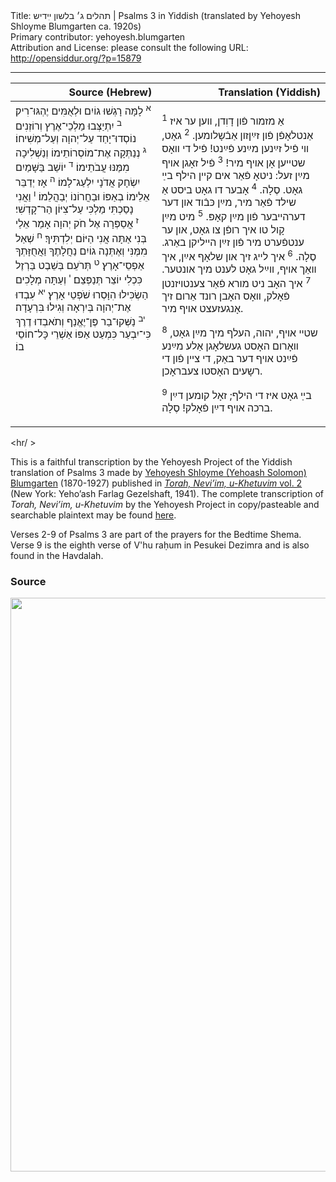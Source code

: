 <html>
<head></head>
<body>
Title: תהלים ג׳ בלשון ײִדיש | Psalms 3 in Yiddish (translated by Yehoyesh Shloyme Blumgarten ca. 1920s)<br />
Primary contributor: yehoyesh.blumgarten<br />
Attribution and License: please consult the following URL: <a href="http://opensiddur.org/?p=15879">http://opensiddur.org/?p=15879</a>
<p />
<hr />

<table style="margin-left: auto;margin-right: auto;" class="draggable">
<thead><tr><th id="x" style="text-align: right;">Source (Hebrew)</th><th style="text-align: right;">Translation (Yiddish)</th></tr></thead>
<tbody>
<tr><td style="vertical-align:top;" width="46%">
<div class="liturgy"><span lang="he">
<sup>א</sup>&nbsp;לָמָּה רָגְשׁוּ גוֹיִם וּלְאֻמִּים יֶהְגּוּ־רִיק׃ <sup>ב</sup>&nbsp;יִתְיַצְּבוּ מַלְכֵי־אֶרֶץ וְרוֹזְנִים נוֹסְדוּ־יָחַד עַל־יְהוָה וְעַל־מְשִׁיחוֹ׃ <sup>ג</sup>&nbsp;נְנַתְּקָה אֶת־מוֹסְרוֹתֵימוֹ וְנַשְׁלִיכָה מִמֶּנּוּ עֲבֹתֵימוֹ׃ <sup>ד</sup>&nbsp;יוֹשֵׁב בַּשָּׁמַיִם יִשְׂחָק אֲדֹנָי יִלְעַג־לָמוֹ׃ <sup>ה</sup>&nbsp;אָז יְדַבֵּר אֵלֵימוֹ בְאַפּוֹ וּבַחֲרוֹנוֹ יְבַהֲלֵמוֹ׃ <sup>ו</sup>&nbsp;וַאֲנִי נָסַכְתִּי מַלְכִּי עַל־צִיּוֹן הַר־קָדְשִׁי׃ <sup>ז</sup>&nbsp;אֲסַפְּרָה אֶל חֹק יְהוָה אָמַר אֵלַי בְּנִי אַתָּה אֲנִי הַיּוֹם יְלִדְתִּיךָ׃ <sup>ח</sup>&nbsp;שְׁאַל מִמֶּנִּי וְאֶתְּנָה גוֹיִם נַחֲלָתֶךָ וַאֲחֻזָּתְךָ אַפְסֵי־אָרֶץ׃ <sup>ט</sup>&nbsp;תְּרֹעֵם בְּשֵׁבֶט בַּרְזֶל כִּכְלִי יוֹצֵר תְּנַפְּצֵם׃ <sup>י</sup>&nbsp;וְעַתָּה מְלָכִים הַשְׂכִּילוּ הִוָּסְרוּ שֹׁפְטֵי אָרֶץ׃ <sup>יא</sup>&nbsp;עִבְדוּ אֶת־יְהוָה בְּיִרְאָה וְגִילוּ בִּרְעָדָה׃ <sup>יב</sup>&nbsp;נַשְּׁקוּ־בַר פֶּן־יֶאֱנַף וְתֹאבְדוּ דֶרֶךְ כִּי־יִבְעַר כִּמְעַט אַפּוֹ אַשְׁרֵי כָּל־חוֹסֵי בוֹ׃
</span></div></td>

<td style="vertical-align:top;" width="53%">
<div class="yiddish"><span lang="he">

<sup>1</sup>&nbsp;אַ מזמור פֿון דָוִדן, װען ער איז אַנטלאָפֿן פֿון זײַןזון אַבֿשָלומען. 
<sup>2</sup>&nbsp;גאָט, װי פֿיל זײַנען מײַנע פֿײַנט!
פֿיל די װאָס שטײען אָן אױף מיר!
<sup>3</sup>&nbsp;פֿיל זאָגן אױף מײַן זעל:
ניטאָ פֿאַר אים קײן הילף בײַ גאָט. סֶלָה. 
<sup>4</sup>&nbsp;אָבער דו גאָט ביסט אַ שילד פֿאַר מיר, 
מײַן כּבֿוד און דער דערהײבער פֿון מײַן קאָפּ. 
<sup>5</sup>&nbsp;מיט מײַן קָול טו איך רופֿן צו גאָט, 
און ער ענטפֿערט מיר פֿון זײַן הײליקן באַרג. סֶלָה. 
<sup>6</sup>&nbsp;איך לײג זיך און שלאָף אײַן, 
איך װאַך אױף, װײַל גאָט לענט מיך אונטער. 
<sup>7</sup>&nbsp;איך האָב ניט מורא פֿאַר צענטױזנטן פֿאָלק, 
װאָס האָבן רונד אַרום זיך אָנגעזעצט אױף מיר.

<sup>8</sup>&nbsp;שטײ אױף, יהוה, העלף מיך מײַן גאָט, 
װאָרום האָסט געשלאָגן אַלע מײַנע פֿײַנט אױף דער באַק, 
די צײן פֿון די רשָעים האָסטו צעבראָכן.

<sup>9</sup>&nbsp;בײַ גאָט איז די הילף;
זאָל קומען דײַן ברכה אױף דײַן פֿאָלק! סֶלָה.
</span></div></td>
</tr>
</tbody></table>

<hr/ >

This is a faithful transcription by the Yehoyesh Project of the Yiddish translation of Psalms 3 made by <a href="http://en.wikipedia.org/wiki/Yehoash_%28Blumgarten%29">Yehoyesh Shloyme (Yehoash Solomon) Blumgarten</a> (1870-1927) published in <em><a href="https://archive.org/details/nybc210565">Torah, Neviʼim, u-Khetuvim</em> vol. 2</a> (New York: Yehoʼash Farlag Gezelshaft, 1941). The complete transcription of <em>Torah, Neviʼim, u-Khetuvim</em> by the Yehoyesh Project in copy/pasteable and searchable plaintext may be found <a href="https://opensiddur.org/keriyat-hatorah/tanakh/yehoyeshs-yiddish-translation-of-the-tanakh/">here</a>.

Verses 2-9 of Psalms 3 are part of the prayers for the Bedtime Shema. Verse 9 is the eighth verse of V'hu raḥum in Pesukei Dezimra and is also found in the Havdalah.

<h3>Source</h3>

<a href="https://archive.org/stream/torahneviimukhet02yeho#page/992/mode/2up"><img src="https://opensiddur.org/wp-content/uploads/2017/07/Psalms-34-Yehoyesh-714x1024.png" alt="" width="640" height="918" class="alignnone size-large wp-image-15880" /></a>
</body>
</html>